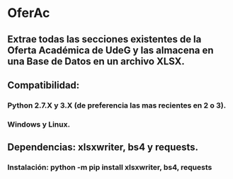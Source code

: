 # OferAc

## Extrae todas las secciones existentes de la Oferta Académica de UdeG y las almacena en una Base de Datos en un archivo XLSX.

## Compatibilidad:
### Python 2.7.X y 3.X (de preferencia las mas recientes en 2 o 3).
### Windows y Linux.

## Dependencias: xlsxwriter, bs4 y requests.
### Instalación: python -m pip install xlsxwriter, bs4, requests
